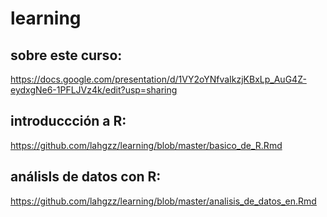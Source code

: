# learning

## sobre este curso:
https://docs.google.com/presentation/d/1VY2oYNfvaIkzjKBxLp_AuG4Z-eydxgNe6-1PFLJVz4k/edit?usp=sharing

## introduccción a R:
https://github.com/lahgzz/learning/blob/master/basico_de_R.Rmd

## análisls de datos con R:
https://github.com/lahgzz/learning/blob/master/analisis_de_datos_en.Rmd

